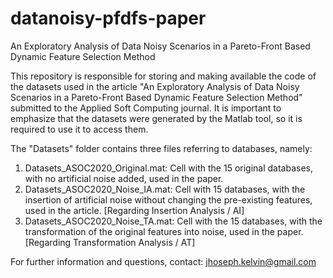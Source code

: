 # datanoisy-pfdfs-paper
An Exploratory Analysis of Data Noisy Scenarios in a Pareto-Front Based Dynamic Feature Selection Method

This repository is responsible for storing and making available the code of the datasets used in the article "An Exploratory Analysis of Data Noisy Scenarios in a Pareto-Front Based Dynamic Feature Selection Method" submitted to the Applied Soft Computing journal. It is important to emphasize that the datasets were generated by the Matlab tool, so it is required to use it to access them.

The "Datasets" folder contains three files referring to databases, namely:

1. Datasets_ASOC2020_Original.mat: Cell with the 15 original databases, with no artificial noise added, used in the paper.
2. Datasets_ASOC2020_Noise_IA.mat: Cell with 15 databases, with the insertion of artificial noise without changing the pre-existing features, used in the article. [Regarding Insertion Analysis / AI]
3. Datasets_ASOC2020_Noise_TA.mat: Cell with the 15 databases, with the transformation of the original features into noise, used in the paper. [Regarding Transformation Analysis / AT]

For further information and questions, contact: jhoseph.kelvin@gmail.com
